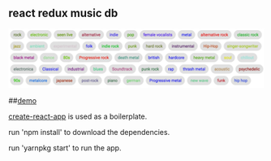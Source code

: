 ## react redux music db

![Alt text](img.png "Optional Title")

##[demo](http://react-redux-music.surge.sh/)

[create-react-app](https://github.com/facebookincubator/create-react-app) is used as a boilerplate.

run 'npm install' to download the dependencies.

run 'yarnpkg start' to run the app.

